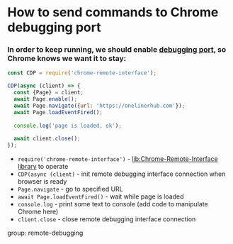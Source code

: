 # How to send commands to Chrome debugging port

### In order to keep running, we should enable [debugging port](/), so Chrome knows we want it to stay:

```js
const CDP = require('chrome-remote-interface');

CDP(async (client) => {
  const {Page} = client;
  await Page.enable();
  await Page.navigate({url: 'https://onelinerhub.com'});
  await Page.loadEventFired();
  
  console.log('page is loaded, ok');
  
  await client.close();
});

```

- `require('chrome-remote-interface')` - [lib:Chrome-Remote-Interface library](/chrome-headless/how-to-install-chrome-remote-interface) to operate
- `CDP(async (client)` - init remote debugging interface connection when browser is ready
- `Page.navigate` - go to specified URL
- `await Page.loadEventFired()` - wait while page is loaded
- `console.log` - print some text to console (add code to manipulate Chrome here)
- `client.close` - close remote debugging interface connection

group: remote-debugging


